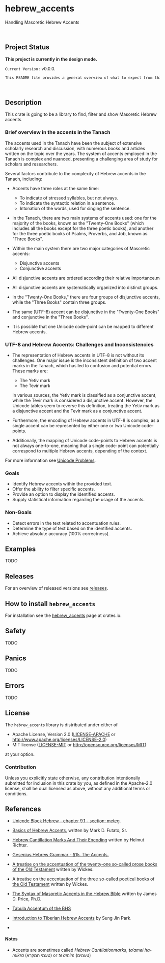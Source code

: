 # hebrew_accents

Handling Masoretic Hebrew Accents

</br>

## Project Status 

**This project is currently in the design mode.**

`Current Version:`  v0.0.0.

``` txt
This README file provides a general overview of what to expect from this library.
```

</br>

## Description
 
This crate is going to be a library to find, filter and show Masoretic Hebrew accents.

### Brief overview in the accents in the Tanach
 
The accents used in the Tanach have been the subject of extensive scholarly research and discussion, with numerous books and articles written on the topic over the years. The system of accents employed in the Tanach is complex and nuanced, presenting a challenging area of study for scholars and researchers.

Several factors contribute to the complexity of Hebrew accents in the Tanach, including:
- Accents have three roles at the same time:
  - To indicate of stressed syllables, but not always.
  - To indicate the syntactic relation in a sentence.
  - Intonation of the words, used for singing the sentence.

-  In the Tanach, there are two main systems of accents used: one for the majority of the books, known as the "Twenty-One Books" (which includes all the books except for the three poetic books), and another for the three poetic books of Psalms, Proverbs, and Job, known as "Three Books".

- Within the main system there are two major categories of Masoretic accents:
  - Disjunctive accents
  - Conjunctive accents

- All disjunctive accents are ordered according their relative importance.m
  
- All disjunctive accents are systematically organized into distinct groups. 

- In the "Twenty-One Books," there are four groups of disjunctive accents, while the "Three Books" contain three groups.

- The same (UTF-8) accent can be disjunctive in the "Twenty-One Books" and conjunctive in the "Three Books".

- It is possible that one Unicode code-point can be mapped to different Hebrew accents.

### UTF-8 and Hebrew Accents: Challenges and Inconsistencies

- The representation of Hebrew accents in UTF-8 is not without its challenges. One major issue is the inconsistent definition of two accent marks in the Tanach, which has led to confusion and potential errors. These marks are:

   -  The Yetiv mark
   -  The Tevir mark

  In various sources, the Yetiv mark is classified as a conjunctive accent, while the Tevir mark is considered a disjunctive accent. However, the Unicode tables seem to reverse this definition, treating the Yetiv mark as a disjunctive accent and the Tevir mark as a conjunctive accent.

- Furthermore, the encoding of Hebrew accents in UTF-8 is complex, as a single accent can be represented by either one or two Unicode code-points. 

- Additionally, the mapping of Unicode code-points to Hebrew accents is not always one-to-one, meaning that a single code-point can potentially correspond to multiple Hebrew accents, depending of the context.

For more information see [Unicode Problems](https://mechon-mamre.org/c/hr/unicode.htm).

### Goals
 
- Identify Hebrew accents within the provided text.
- Offer the ability to filter specific accents.
- Provide an option to display the identified accents.
- Supply statistical information regarding the usage of the accents.

### Non-Goals

- Detect errors in the text related to accentuation rules.
- Determine the type of text based on the identified accents.
- Achieve absolute accuracy (100% correctness).

## Examples

TODO

## Releases

For an overview of released versions see [releases](https://github.com/Roestdev/hebrew_accents/releases).   

## How to install `hebrew_accents`

For installation see the [hebrew_accents](https://crates.io/crates/hebrew_accents) page at crates.io.

## Safety

TODO

## Panics

TODO

## Errors

TODO

## License

The `hebrew_accents` library is distributed under either of

 * Apache License, Version 2.0
   ([LICENSE-APACHE](LICENSE-APACHE) or
   <http://www.apache.org/licenses/LICENSE-2.0>)
 * MIT license
   ([LICENSE-MIT](LICENSE-MIT) or
   <http://opensource.org/licenses/MIT>)

at your option.

### Contribution

Unless you explicitly state otherwise, any contribution intentionally submitted
for inclusion in this crate by you, as defined in the Apache-2.0 license, shall
be dual licensed as above, without any additional terms or conditions.

## References

 - [Unicode Block Hebrew - chapter 9.1 - section: meteg](https://www.unicode.org/charts/PDF/U0590.pdf).
  
 - [Basics of Hebrew Accents](https://zondervanacademic.com/products/basics-of-hebrew-accents), written by Mark D. Futato, Sr.

 - [Hebrew Cantillation Marks And Their Encoding](https://mechon-mamre.org/c/hr/index.htm) written by Helmut Richter.
  
 - [Gesenius Hebrew Grammar - §15. The Accents.](https://en.wikisource.org/wiki/Gesenius%27_Hebrew_Grammar/15._The_Accents)

 - [A treatise on the accentuation of the twenty-one so-called prose books of the Old Testament](https://archive.org/details/treatiseonaccent00wickuoft) written by Wickes.

 - [A treatise on the accentuation of the three so-called poetical books of the Old Testament](https://archive.org/details/treatiseonaccent0000wick) written by Wickes.

 - [The Syntax of Masoretic Accents in the Hebrew Bible](https://jamesdprice.com/images/21_Syntax_of_Accents_rev._ed..pdf) written by James D. Price, Ph.D.

 - [Tabula Accentum of the BHS](https://www.oakleys.org.uk/files/blog_files/2023/05/tabula_accentuum.pdf)

 - [Introduction to Tiberian Hebrew Accents](https://assets.cambridge.org/97811084/79936/excerpt/9781108479936_excerpt.pdf) by Sung Jin Park.
- 

#### Notes
 - Accents are sometimes called *Hebrew Cantilationmarks*, *taʿamei ha-mikra* (טעמי המקרא) or *teʿamim* (טעמים)
